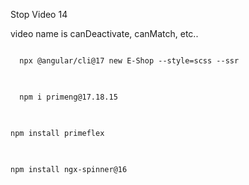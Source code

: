 <P>Stop Video 14</p>
<p>video name is canDeactivate, canMatch, etc..</p>

<pre>
<code>
  npx @angular/cli@17 new E-Shop --style=scss --ssr
</code>
</pre>

<pre>
<code>
  npm i primeng@17.18.15
</code>
</pre>

<pre>
<code>
npm install primeflex
</code>
</pre>

<pre>
<code>
npm install ngx-spinner@16
</code>
</pre>
